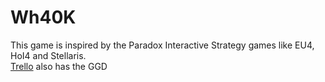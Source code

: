 # Wh40K

This game is inspired by the Paradox Interactive Strategy games like EU4, HoI4 and Stellaris.</br>
[Trello](https://trello.com/b/7ys0oSK0/segmentum-obscurus) also has the GGD
